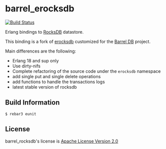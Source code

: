 barrel_erocksdb
===============

[![Build Status](https://travis-ci.org/barrel-db/barrel_rocksdb.svg?branch=master)](http://travis-ci.org/barrel-db/barrel_rocksdb)

Erlang bindings to [RocksDB](https://github.com/facebook/rocksdb) datastore.

This binding is a fork of [erocksdb](https://github.com/leo-project/erocksdb)
customized for the [Barrel DB](https://barrel-db.org) project.


Main differences are the following:

- Erlang 18 and sup only
- Use dirty-nifs
- Complete refactoring of the source code under the `erocksdb` namespace
- add single put and single delete operations
- add functions to handle the transactions logs
- latest stable version of rocksdb

## Build Information

    $ rebar3 eunit

## License

barrel_rocksdb's license is [Apache License Version 2.0](http://www.apache.org/licenses/LICENSE-2.0.html)
